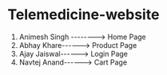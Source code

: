 # Telemedicine-website

1. Animesh Singh --------> Home Page
2. Abhay Khare------> Product Page
3. Ajay Jaiswal------> Login Page
4. Navtej Anand------> Cart Page